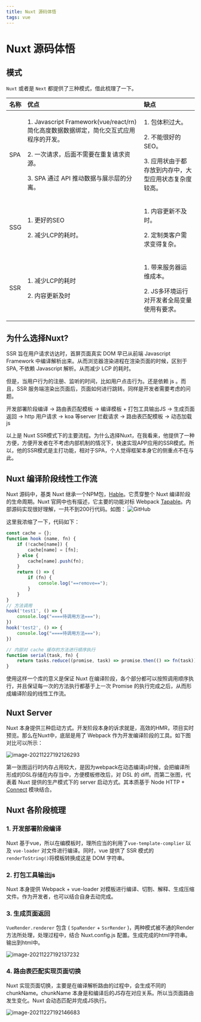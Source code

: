 ```yaml
---
title: Nuxt 源码体悟
tags: vue
---
```


# Nuxt 源码体悟

## 模式

`Nuxt` 或者是 `Next` 都提供了三种模式，借此梳理了一下。

<table>
  <thead>
    <tr>
      <th style="text-align:left">&#x540D;&#x79F0;</th>
      <th style="text-align:left">&#x4F18;&#x70B9;</th>
      <th style="text-align:left">&#x7F3A;&#x70B9;</th>
    </tr>
  </thead>
  <tbody>
    <tr>
      <td style="text-align:left">SPA</td>
      <td style="text-align:left">
        <p>1. Javascript Framework(vue/react/rn)&#x7B80;&#x5316;&#x9AD8;&#x5EA6;&#x6570;&#x636E;&#x6570;&#x636E;&#x7ED1;&#x5B9A;&#xFF0C;&#x7B80;&#x5316;&#x4EA4;&#x4E92;&#x5F0F;&#x5E94;&#x7528;&#x7A0B;&#x5E8F;&#x7684;&#x5F00;&#x53D1;&#x3002;</p>
        <p>2. &#x4E00;&#x6B21;&#x8BF7;&#x6C42;&#xFF0C;&#x540E;&#x9762;&#x4E0D;&#x9700;&#x8981;&#x5728;&#x91CD;&#x590D;&#x8BF7;&#x6C42;&#x8D44;&#x6E90;&#x3002;</p>
        <p>3. SPA &#x901A;&#x8FC7; API &#x63A8;&#x52A8;&#x6570;&#x636E;&#x4E0E;&#x5C55;&#x793A;&#x5C42;&#x7684;&#x5206;&#x79BB;&#x3002;</p>
      </td>
      <td style="text-align:left">
        <p>1. &#x5305;&#x4F53;&#x79EF;&#x8FC7;&#x5927;&#x3002;</p>
        <p>2. &#x4E0D;&#x80FD;&#x5F88;&#x597D;&#x7684;SEO&#x3002;</p>
        <p>3. &#x5E94;&#x7528;&#x72B6;&#x7531;&#x4E8E;&#x90FD;&#x5B58;&#x653E;&#x5230;&#x5185;&#x5B58;&#x4E2D;&#xFF0C;&#x5927;&#x578B;&#x5E94;&#x7528;&#x72B6;&#x6001;&#x590D;&#x6742;&#x5EA6;&#x8F83;&#x9AD8;&#x3002;</p>
      </td>
    </tr>
    <tr>
      <td style="text-align:left">SSG</td>
      <td style="text-align:left">
        <p>1. &#x66F4;&#x597D;&#x7684;SEO</p>
        <p>2. &#x51CF;&#x5C11;LCP&#x7684;&#x8017;&#x65F6;&#x3002;</p>
      </td>
      <td style="text-align:left">
        <p>1. &#x5185;&#x5BB9;&#x66F4;&#x65B0;&#x4E0D;&#x53CA;&#x65F6;&#x3002;</p>
        <p>2. &#x5B9A;&#x5236;&#x7C7B;&#x5BA2;&#x6237;&#x9700;&#x6C42;&#x53D8;&#x5F97;&#x590D;&#x6742;&#x3002;</p>
      </td>
    </tr>
    <tr>
      <td style="text-align:left">SSR</td>
      <td style="text-align:left">
        <p>1. &#x51CF;&#x5C11;LCP&#x7684;&#x8017;&#x65F6;</p>
        <p>2. &#x5185;&#x5BB9;&#x66F4;&#x65B0;&#x53CA;&#x65F6;</p>
      </td>
      <td style="text-align:left">
        <p>1. &#x5E26;&#x6765;&#x670D;&#x52A1;&#x5668;&#x8FD0;&#x7EF4;&#x6210;&#x672C;&#x3002;</p>
        <p>2. JS&#x591A;&#x73AF;&#x5883;&#x8FD0;&#x884C;&#x5BF9;&#x5F00;&#x53D1;&#x8005;&#x5168;&#x5C40;&#x53D8;&#x91CF;&#x4F7F;&#x7528;&#x6709;&#x8981;&#x6C42;&#x3002;</p>
      </td>
    </tr>
  </tbody>
</table>

## 为什么选择Nuxt?

SSR 旨在用户请求访达时，首屏页面真实 DOM 早已从前端 Javascript Framework 中编译解析出来。从而浏览器渲染进程在渲染页面的时候，区别于 SPA, 不依赖 Javascript 解析。从而减少 LCP 的耗时。

但是，当用户行为的注册、监听的时间，比如用户点击行为。还是依赖 js 。而且，SSR 服务端渲染出页面后，页面如何进行跳转。同样是开发者需要考虑的问题。

开发部署阶段编译 → 路由表匹配模板 → 编译模板 + 打包工具输出JS → 生成页面返回 → http 用户请求 → koa 等server 拦截请求 → 路由表匹配模板 → 动态加载js

以上是 Nuxt SSR模式下的主要流程。为什么选择Nuxt，在我看来，他提供了一种方便，方便开发者在不考虑内部机制的情况下，快速实现APP应用的SSR模式。所以，他的SSR模式是主打功能，相对于SPA，个人觉得框架本身它的侧重点不在与此。

## Nuxt 编译阶段线性工作流

Nuxt 源码中，基类 Nuxt 继承一个NPM包，[Hable](https://www.npmjs.com/package/hable)。它贯穿整个 Nuxt 编译阶段的生命周期。Nuxt 官网中也有描述，它主要的功能对标 Webpack [Tapable](https://www.npmjs.com/package/tapable)。内部源码实现很好理解，一共不到200行代码。如图： ![GitHub](../.gitbook/assets/2.png) 

这里我浓缩了一下，代码如下：

```javascript
const cache = {};
function hook (name, fn) {
    if (!cache[name]) {
        cache[name] = [fn];
    } else {
        cache[name].push(fn);
    }
    return () => {
        if (fn) {
            console.log("==remove==");
        }
    }
} 
// 方法调用
hook('test1', () => {
    console.log("====待调用方法===");
})
hook('test2', () => {
    console.log("====待调用方法===");
})
```

```javascript
// 内部对 cache 缓存的方法进行顺序执行
function serial(task, fn) {
    return tasks.reduce((promise, task) => promise.then(() => fn(task)), Promise.resolve(null))
}
```

使用这样一个库的意义是保证 Nuxt 在编译阶段，各个部分都可以按照调用顺序执行，并且保证每一次的方法执行都基于上一次 Promise 的执行完成之后，从而形成编译阶段的线性工作流。

## Nuxt Server

Nuxt 本身提供三种启动方式。开发阶段本身的诉求就是，高效的HMR，项目实时预览。那么在Nuxt中，底层是用了 Webpack 作为开发编译阶段的工具。如下图对比可以所示：

![image-20211227192126293](https://tva1.sinaimg.cn/large/008i3skNly1gxsm0uze9jj31k80l4gnq.jpg)

第一张图运行时内存占用较大，是因为webpack在动态编译js时候，会把编译所形成的DSL存储在内存当中，方便模板修改后，对 DSL 的 diff。而第二张图，代表着 Nuxt 提供的生产模式下的 server 启动方式。其本质基于 Node HTTP + [Connect](https://www.npmjs.com/package/connect) 模块结合。

## Nuxt 各阶段梳理

### 1. 开发部署阶段编译

Nuxt 基于vue，所以在编模板时，理所应当的利用了`vue-template-complier` 以及 `vue-loader` 对文件进行编译。同时，vue 提供了 SSR 模式的 `renderToString()`将模板转换成这是 DOM 字符串。

### 2. 打包工具输出js

Nuxt 本身提供 Webpack + vue-loader 对模板进行编译、切割、解释、生成压缩文件。作为开发者，也可以结合自身去动完成。

### 3. 生成页面返回

`VueRender.renderer` 包含 \( `SpaRender` + `SsrRender` \)，两种模式被不通的Render方法所处理，处理过程中，结合 Nuxt.config.js 配置。生成完成的html字符串。输出到html中。

![image-20211227192137232](https://tva1.sinaimg.cn/large/008i3skNly1gxsm11fajej310c0ly3zv.jpg)

### 4. 路由表匹配实现页面切换

Nuxt 实现页面切换，主要是在编译解析路由的过程中，会生成不同的chunkName。chunkName 本身是和编译后的JS存在对应关系。所以当页面路由发生变化。Nuxt 会动态匹配并完成JS执行。

![image-20211227192146683](https://tva1.sinaimg.cn/large/008i3skNly1gxsm17jordj313y0i40uv.jpg)

